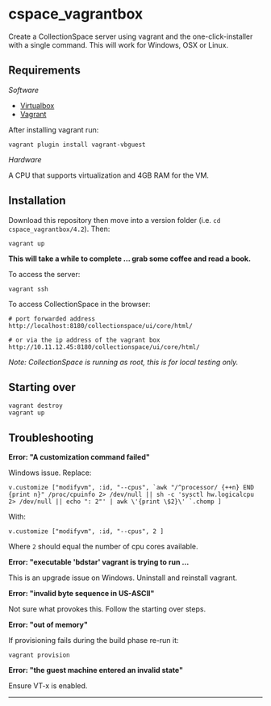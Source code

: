 cspace_vagrantbox
=================

Create a CollectionSpace server using vagrant and the one-click-installer with a single command. This will work for Windows, OSX or Linux.

Requirements
------------

_Software_

- [Virtualbox](https://www.virtualbox.org)
- [Vagrant](https://www.vagrantup.com)

After installing vagrant run:

```
vagrant plugin install vagrant-vbguest
```

_Hardware_

A CPU that supports virtualization and 4GB RAM for the VM.

Installation
------------

Download this repository then move into a version folder (i.e. `cd cspace_vagrantbox/4.2`). Then:

```
vagrant up
```

**This will take a while to complete ... grab some coffee and read a book.**

To access the server:

```
vagrant ssh
```

To access CollectionSpace in the browser:

```
# port forwarded address
http://localhost:8180/collectionspace/ui/core/html/

# or via the ip address of the vagrant box
http://10.11.12.45:8180/collectionspace/ui/core/html/
```

_Note: CollectionSpace is running as root, this is for local testing only._

Starting over
-------------

```
vagrant destroy
vagrant up
```

Troubleshooting
---------------

**Error: "A customization command failed"**

Windows issue. Replace:

```
v.customize ["modifyvm", :id, "--cpus", `awk "/^processor/ {++n} END {print n}" /proc/cpuinfo 2> /dev/null || sh -c 'sysctl hw.logicalcpu 2> /dev/null || echo ": 2"' | awk \'{print \$2}\' `.chomp ]
```

With:

```
v.customize ["modifyvm", :id, "--cpus", 2 ]
```

Where `2` should equal the number of cpu cores available.

**Error: "executable 'bdstar' vagrant is trying to run ...**

This is an upgrade issue on Windows. Uninstall and reinstall vagrant.

**Error: "invalid byte sequence in US-ASCII"**

Not sure what provokes this. Follow the starting over steps.

**Error: "out of memory"**

If provisioning fails during the build phase re-run it:

```
vagrant provision
```

**Error: "the guest machine entered an invalid state"**

Ensure VT-x is enabled.

---
